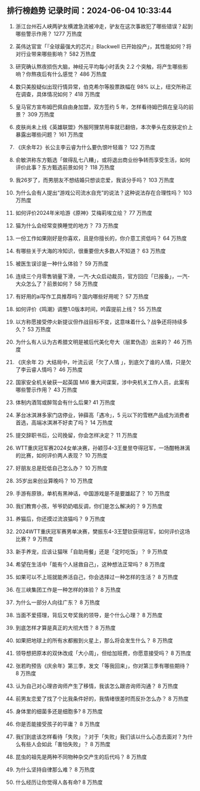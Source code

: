 
## 排行榜趋势 记录时间：2024-06-04 10:33:44
  
  1. 浙江台州石人峡两驴友横渡急流被冲走，驴友在这次事故犯了哪些错误？起到哪些警示作用？ 1277 万热度
    
  2. 英伟达官宣「『全球最强大的芯片』Blackwell 已开始投产」，其性能如何？将对行业带来哪些影响？ 582 万热度
    
  3. 研究确认熬夜损伤大脑，神经元平均每小时丢失 2.2 个突触，将产生哪些影响？你熬夜后有什么感觉？ 486 万热度
    
  4. 数只美股疑似出现行情异常，伯克希尔等股票跌幅在 98% 以上，纽交所称正在调查，具体情况如何？ 418 万热度
    
  5. 皇马官方宣布姆巴佩自由身加盟，双方签约 5 年，怎样看待姆巴佩在皇马的前景？ 309 万热度
    
  6. 皮肤尚未上线《英雄联盟》外服阿狸禁用率就已翻倍，本次拳头在皮肤定价上暴露出哪些问题？ 161 万热度
    
  7. 《庆余年2》长公主李云睿为什么要仇恨叶轻眉？ 122 万热度
    
  8. 俞敏洪称东方甄选「做得乱七八糟」，或将退出商业纷争转而享受生活，如何评价此事？东方甄选前景如何？ 118 万热度
    
  9. 我26岁了，而男朋友不想结婚只想谈恋爱，我该分手吗？ 103 万热度
    
  10. 为什么会有人提出“游戏公司流水自充”的说法？这种说法存在合理性吗？ 103 万热度
    
  11. 如何评价2024年米哈游《原神》艾梅莉埃立绘？ 77 万热度
    
  12. 猫为什么会经常变换睡觉的地方？ 73 万热度
    
  13. 一份工作如果刚好是你喜欢，且是你擅长的，你介意工资低吗？ 64 万热度
    
  14. 有哪些关于大海的冷知识，很重要但大多数人不知道？ 63 万热度
    
  15. 被医生误诊是一种什么体验？ 59 万热度
    
  16. 连续三个月零售销量下滑，一汽-大众启动裁员，官方回应「已报备」，一汽-大众怎么了？前景如何？ 58 万热度
    
  17. 有好用的ai写作工具推荐吗？国内哪些好用呢？ 57 万热度
    
  18. 如何评价《鸣潮》调整1.0版本时间，吟霖提前上线？ 55 万热度
    
  19. 以方称愿接受停火新提议但作战目标不变，这意味着什么？战争还将持续多久？ 53 万热度
    
  20. 为什么有人认为古希腊文明是被后代美化夸大（层累伪造）出来的？ 46 万热度
    
  21. 《庆余年 2》大结局中，叶流云说「欠了人情 」，到底欠了谁的人情，只是欠了李云睿人情吗？ 46 万热度
    
  22. 国家安全机关破获一起英国 MI6 重大间谍案，涉中央机关工作人员，此案有哪些警示作用？ 43 万热度
    
  23. 体制内酒驾或醉驾会有什么后果? 41 万热度
    
  24. 茅台冰淇淋多家门店停业，钟薛高「遇冷」，5 元以下的雪糕产品成为消费者首选，高端冰淇淋不好卖了吗？ 14 万热度
    
  25. 提交辞职书后，公司挽留，你会怎样决定？ 11 万热度
    
  26. WTT重庆冠军赛2024女单决赛，孙颖莎4-3王曼昱夺得冠军，一场酣畅淋漓的比赛，如何评价两人表现？ 10 万热度
    
  27. 好朋友总是贬低自己怎么办？ 10 万热度
    
  28. 35岁出来创业算晚吗？ 10 万热度
    
  29. 手游有原铁，单机有黑神话，中国游戏是不是要雄起了？ 10 万热度
    
  30. 我们教育小孩，爷爷奶奶唱反调，你们是怎么解决的？ 9 万热度
    
  31. 养猫后，你还摸过流浪猫吗？ 9 万热度
    
  32. 2024WTT重庆冠军赛男单决赛，樊振东4-3王楚钦获得冠军，如何评价这场比赛？ 9 万热度
    
  33. 新手养宠，应该让猫咪「自助用餐」还是「定时吃饭」？ 9 万热度
    
  34. 希望在生活中「能有个人拯救自己」，这种想法正常吗？ 8 万热度
    
  35. 如果可以不上班就能养活自己，你会选择过一种怎样的生活？ 8 万热度
    
  36. 在三峡集团工作是一种怎样的体验？ 8 万热度
    
  37. 为什么一部分人向往广东？ 8 万热度
    
  38. 当面不爱搭理，背后又夸奖我的领导，是个什么心理？ 8 万热度
    
  39. 到底怎样才算是真正的大彻大悟？ 8 万热度
    
  40. 如果把地球上的所有水都搬到火星上，那么将会发生什么？ 8 万热度
    
  41. 领导想把原本的双休改成「大小周」，但给加班费，你愿意接受吗？ 8 万热度
    
  42. 张若昀预告《庆余年》第三季，发文「等我回来」，你对第三季有哪些期待？ 8 万热度
    
  43. 认为自己对心理咨询师产生了移情，我该怎么跟咨询师沟通？ 8 万热度
    
  44. 前男友恋爱了找了个比我条件好的，我情绪很差时而反扑怎么办？ 8 万热度
    
  45. 身体里的细菌多还是细胞多? 8 万热度
    
  46. 你是否能接受孩子的平庸？ 8 万热度
    
  47. 我们到底该怎样看待「失败」？对于「失败」我们该以什么心态去面对？为什么有些人会如此「害怕失败」？ 8 万热度
    
  48. 昆虫的祖先是两种不同物种杂交产生的后代吗？ 8 万热度
    
  49. 为什么坚持自律那么难？ 8 万热度
    
  50. 什么经历让你觉得人各有命? 8 万热度
    